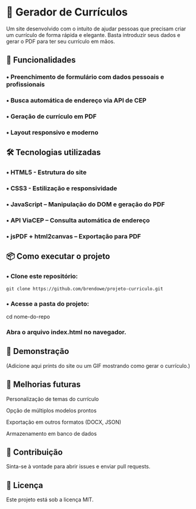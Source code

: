 # 📄 **Gerador de Currículos**

Um site desenvolvido com o intuito de ajudar pessoas que precisam criar um currículo de forma rápida e elegante. Basta introduzir seus dados e gerar o PDF para ter seu currículo em mãos.

## 🚀 **Funcionalidades**

### • Preenchimento de formulário com dados pessoais e profissionais

### • Busca automática de endereço via API de CEP

### • Geração de currículo em PDF

### • Layout responsivo e moderno

## 🛠️ **Tecnologias utilizadas**

### • HTML5 - Estrutura do site

### • CSS3 - Estilização e responsividade

### • JavaScript – Manipulação do DOM e geração do PDF

### • API ViaCEP – Consulta automática de endereço

### • jsPDF + html2canvas – Exportação para PDF


## 📦 **Como executar o projeto**

### • Clone este repositório:

```git clone https://github.com/brendowe/projeto-curriculo.git``` 


### • Acesse a pasta do projeto:

cd nome-do-repo


### Abra o arquivo index.html no navegador.

## 📸 Demonstração

(Adicione aqui prints do site ou um GIF mostrando como gerar o currículo.)

## 📌 Melhorias futuras

 Personalização de temas do currículo

 Opção de múltiplos modelos prontos

 Exportação em outros formatos (DOCX, JSON)

 Armazenamento em banco de dados

## 🤝 Contribuição

Sinta-se à vontade para abrir issues e enviar pull requests.

## 📜 Licença

Este projeto está sob a licença MIT.
